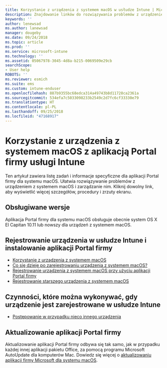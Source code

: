 ```yaml
---
title: Korzystanie z urządzenia z systemem macOS w usłudze Intune | Microsoft Docs
description: Znajdowanie linków do rozwiązywania problemów z urządzeniem przenośnym z systemem macOS lub zarządzania nim w aplikacji Portal firmy
keywords: ''
author: lenewsad
ms.author: lanewsad
manager: dougeby
ms.date: 09/24/2018
ms.topic: article
ms.prod: ''
ms.service: microsoft-intune
ms.technology: ''
ms.assetid: 05067978-3045-4d8a-b215-0069509e29cb
searchScope:
- User help
ROBOTS: ''
ms.reviewer: esmich
ms.suite: ems
ms.custom: intune-enduser
ms.openlocfilehash: 887b9355bc68edca314a49743b8d11728ca2361a
ms.sourcegitcommit: 534efa7c5033098233b2549c2d7fc6cf33330e79
ms.translationtype: HT
ms.contentlocale: pl-PL
ms.lasthandoff: 09/25/2018
ms.locfileid: "47168917"
---
```

# <a name="using-your-macos-device-with-intune-company-portal"></a>Korzystanie z urządzenia z systemem macOS z aplikacją Portal firmy usługi Intune

Ten artykuł zawiera listę zadań i informacje specyficzne dla aplikacji Portal firmy dla systemu macOS. Ułatwia rozwiązywanie problemów z urządzeniem z systemem macOS i zarządzanie nim. Kliknij dowolny link, aby wyświetlić więcej szczegółów, procedury i zrzuty ekranu. 

## <a name="supported-versions"></a>Obsługiwane wersje

Aplikacja Portal firmy dla systemu macOS obsługuje obecnie system OS X El Capitan 10.11 lub nowszy dla urządzeń z systemem macOS.

## <a name="enrolling-into-intune-and-installing-the-company-portal"></a>Rejestrowanie urządzenia w usłudze Intune i instalowanie aplikacji Portal firmy

- [Korzystanie z urządzenia z systemem macOS](using-your-macos-device-with-intune.md)
- [Co się dzieje po zarejestrowaniu urządzenia z systemem macOS?](what-happens-if-you-install-the-company-portal-app-and-enroll-your-device-in-intune-macos.md)
- [Rejestrowanie urządzenia z systemem macOS przy użyciu aplikacji Portal firmy](enroll-your-device-in-intune-macos-cp.md)
- [Rejestrowanie starszego urządzenia z systemem macOS](enroll-your-device-in-intune-macos-legacy.md)


## <a name="things-you-can-do-when-your-device-is-enrolled-in-intune"></a>Czynności, które można wykonywać, gdy urządzenie jest zarejestrowane w usłudze Intune

- [Postępowanie w przypadku nieco innego urządzenia](device-little-different-jamf.md)

## <a name="updating-the-company-portal-app"></a>Aktualizowanie aplikacji Portal firmy

Aktualizowanie aplikacji Portal firmy odbywa się tak samo, jak w przypadku każdej innej aplikacji pakietu Office, za pomocą programu Microsoft AutoUpdate dla komputerów Mac. Dowiedz się więcej o [aktualizowaniu aplikacji firmy Microsoft dla systemu macOS](https://support.office.com/article/Check-for-Office-for-Mac-updates-automatically-bfd1e497-c24d-4754-92ab-910a4074d7c1).
